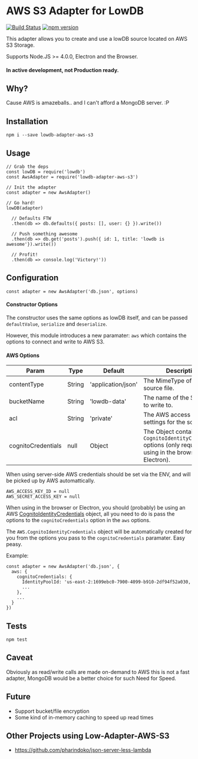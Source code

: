 # AWS S3 Adapter for LowDB

[![Build Status](https://travis-ci.org/nicekiwi/lowdb-adapter-aws-s3.svg?branch=master)](https://travis-ci.org/nicekiwi/lowdb-adapter-aws-s3) [![npm version](https://badge.fury.io/js/lowdb-adapter-aws-s3.svg)](https://badge.fury.io/js/lowdb-adapter-aws-s3)

This adapter allows you to create and use a lowDB source located on AWS S3 Storage. 

Supports Node.JS >= 4.0.0, Electron and the Browser.

#### In active development, not Production ready.

## Why?

Cause AWS is amazeballs.. and I can't afford a MongoDB server. :P

## Installation

`npm i --save lowdb-adapter-aws-s3`

## Usage

```
// Grab the deps
const lowDB = require('lowdb')
const AwsAdapter = require('lowdb-adapter-aws-s3')

// Init the adapter
const adapter = new AwsAdapter()

// Go hard!
lowDB(adapter)

  // Defaults FTW
  .then(db => db.defaults({ posts: [], user: {} }).write())

  // Push something awesome
  .then(db => db.get('posts').push({ id: 1, title: 'lowdb is awesome'}).write())

  // Profit!
  .then(db => console.log('Victory!'))
```

## Configuration

`const adapter = new AwsAdapter('db.json', options)`

#### Constructor Options

The constructor uses the same options as lowDB itself, and can be passed `defaultValue`, `serialize` and `deserialize`.

However, this module introduces a new paramater: `aws` which contains the options to connect and write to AWS S3.

#### AWS Options

| Param | Type | Default | Description | 
| --- | --- | --- | --- |
| contentType | String | 'application/json' | The MimeType of the source file. |
| bucketName | String | 'lowdb-data' | The name of the S3 bucket to write to. |
| acl | String | 'private' | The AWS access control settings for the source file. |
| cognitoCredentials | null | Object | The Object containing `CognitoIdentityCredentials` options (only required when using in the browser or Electron). |

When using server-side AWS credentials should be set via the ENV, and will be picked up by AWS automattically. 

```
AWS_ACCESS_KEY_ID = null
AWS_SECRET_ACCESS_KEY = null
```

When using in the browser or Electron, you should (probably) be using an AWS [CognitoIdentityCredentials](http://docs.aws.amazon.com/AWSJavaScriptSDK/latest/AWS/CognitoIdentityCredentials.html#constructor-property) object, all you need to do is pass the options to the `cognitoCredentials` option in the `aws` options.

The `AWS.CognitoIdentityCredentials` object will be automatically created for you from the options you pass to the `cognitoCredentials` paramater. Easy peasy.

Example:

```
const adapter = new AwsAdapter('db.json', {
  aws: {
    cognitoCredentials: {
      IdentityPoolId: 'us-east-2:1699ebc0-7900-4099-b910-2df94f52a030,
      ...
    },
    ...
  }
})
```

## Tests

`npm test`

## Caveat

Obviously as read/write calls are made on-demand to AWS this is not a fast adapter, MongoDB would be a better choice for such Need for Speed. 

## Future

* Support bucket/file encryption
* Some kind of in-memory caching to speed up read times

## Other Projects using Low-Adapter-AWS-S3

* https://github.com/pharindoko/json-server-less-lambda
